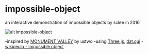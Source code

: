 # impossible-object
an interactive demonstration of impossible objects
by sclee in 2016

![alt impossible-object](http://scleewa.github.io/impossible-object/penrosetriangle.png)

-inspired by [MONUMENT VALLEY](https://www.ustwo.com/work/monument-valley) by ustwo
-using [Three.js](https://threejs.org), [dat.gui](https://github.com/dataarts/dat.gui)
-[wikipedia - Impossible object](https://en.wikipedia.org/wiki/Impossible_object)
